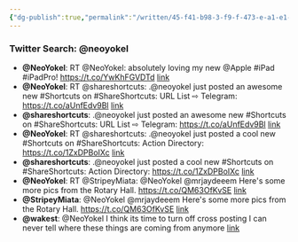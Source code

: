 ```yaml
---
{"dg-publish":true,"permalink":"/written/45-f41-b98-3-f9-f-473-e-a1-e1-6-b44-e1-b7-b729/","dgHomeLink":true,"dgPassFrontmatter":false}
---
```


### Twitter Search: @neoyokel

- **@NeoYokel**: RT @NeoYokel: absolutely loving my new @Apple #iPad #iPadPro! https://t.co/YwKhFGVDTd [link](http://twitter.com/NeoYokel/status/1486138843745202177)
- **@NeoYokel**: RT @shareshortcuts: .@neoyokel just posted an awesome new #Shortcuts on #ShareShortcuts: URL List ⇨ Telegram: https://t.co/aUnfEdv9Bl [link](http://twitter.com/NeoYokel/status/1486005329070628865)
- **@shareshortcuts**: .@neoyokel just posted an awesome new #Shortcuts on #ShareShortcuts: URL List ⇨ Telegram: https://t.co/aUnfEdv9Bl [link](http://twitter.com/shareshortcuts/status/1485965684915978245)
- **@NeoYokel**: RT @shareshortcuts: .@neoyokel just posted a cool new #Shortcuts on #ShareShortcuts: Action Directory: https://t.co/1ZxDPBoIXc [link](http://twitter.com/NeoYokel/status/1485874381352058880)
- **@shareshortcuts**: .@neoyokel just posted a cool new #Shortcuts on #ShareShortcuts: Action Directory: https://t.co/1ZxDPBoIXc [link](http://twitter.com/shareshortcuts/status/1485870055778828290)
- **@NeoYokel**: RT @StripeyMiata: @NeoYokel @mrjaydeeem Here's some more pics from the Rotary Hall. https://t.co/QM63OfKvSE [link](http://twitter.com/NeoYokel/status/1485730088779976712)
- **@StripeyMiata**: @NeoYokel @mrjaydeeem Here's some more pics from the Rotary Hall. https://t.co/QM63OfKvSE [link](http://twitter.com/StripeyMiata/status/1484816827859546112)
- **@wakest**: @NeoYokel I think its time to turn off cross posting I can never tell where these things are coming from anymore [link](http://twitter.com/wakest/status/1484705337085210626)